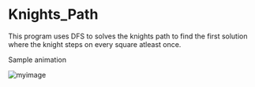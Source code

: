 # Knights_Path
This program uses DFS to solves the knights path to find the first solution where the knight steps on every square atleast once.


Sample animation





![myimage](https://upload.wikimedia.org/wikipedia/commons/c/ca/Knights-Tour-Animation.gif)
